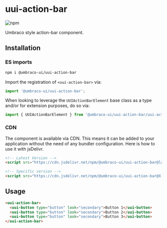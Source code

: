 # uui-action-bar

![npm](https://img.shields.io/npm/v/@umbraco-ui/uui-action-bar?logoColor=%231B264F)

Umbraco style action-bar component.

## Installation

### ES imports

```zsh
npm i @umbraco-ui/uui-action-bar
```

Import the registration of `<uui-action-bar>` via:

```javascript
import '@umbraco-ui/uui-action-bar';
```

When looking to leverage the `UUIActionBarElement` base class as a type and/or for extension purposes, do so via:

```javascript
import { UUIActionBarElement } from '@umbraco-ui/uui-action-bar/uui-action-bar.element';
```

### CDN

The component is available via CDN. This means it can be added to your application without the need of any bundler configuration. Here is how to use it with jsDelivr.

```html
<!-- Latest Version -->
<script src="https://cdn.jsdelivr.net/npm/@umbraco-ui/uui-action-bar@latest/dist/uui-action-bar.min.js"></script>

<!-- Specific version -->
<script src="https://cdn.jsdelivr.net/npm/@umbraco-ui/uui-action-bar@X.X.X/dist/uui-action-bar.min.js"></script>
```

## Usage

```html
<uui-action-bar>
  <uui-button type="button" look="secondary">Button 1</uui-button>
  <uui-button type="button" look="secondary">Button 2</uui-button>
  <uui-button type="button" look="secondary">Button 3</uui-button>
</uui-action-bar>
```
